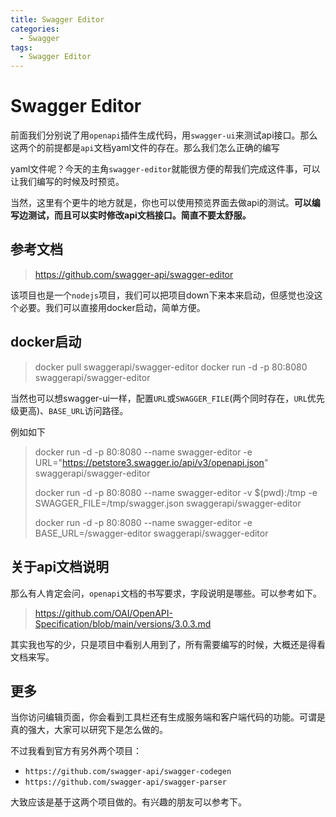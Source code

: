 ```yaml
---
title: Swagger Editor
categories:
  - Swagger
tags:
  - Swagger Editor
---
```



# Swagger Editor

前面我们分别说了用`openapi`插件生成代码，用`swagger-ui`来测试api接口。那么这两个的前提都是`api`文档yaml文件的存在。那么我们怎么正确的编写

yaml文件呢？今天的主角`swagger-editor`就能很方便的帮我们完成这件事，可以让我们编写的时候及时预览。

当然，这里有个更牛的地方就是，你也可以使用预览界面去做api的测试。**可以编写边测试，而且可以实时修改api文档接口。简直不要太舒服。**

## 参考文档

> https://github.com/swagger-api/swagger-editor

该项目也是一个`nodejs`项目，我们可以把项目down下来本来启动，但感觉也没这个必要。我们可以直接用docker启动，简单方便。



## docker启动

> docker pull swaggerapi/swagger-editor
> docker run -d -p 80:8080 swaggerapi/swagger-editor

当然也可以想swagger-ui一样，配置`URL`或`SWAGGER_FILE`(两个同时存在，`URL`优先级更高)、`BASE_URL`访问路径。

例如如下

> docker run -d -p 80:8080 --name swagger-editor -e URL="https://petstore3.swagger.io/api/v3/openapi.json" swaggerapi/swagger-editor
>
> docker run -d -p 80:8080 --name swagger-editor -v $(pwd):/tmp -e SWAGGER_FILE=/tmp/swagger.json swaggerapi/swagger-editor
>
> docker run -d -p 80:8080 --name swagger-editor -e BASE_URL=/swagger-editor swaggerapi/swagger-editor



## 关于api文档说明

那么有人肯定会问，`openapi`文档的书写要求，字段说明是哪些。可以参考如下。

> https://github.com/OAI/OpenAPI-Specification/blob/main/versions/3.0.3.md

其实我也写的少，只是项目中看别人用到了，所有需要编写的时候，大概还是得看文档来写。



## 更多

当你访问编辑页面，你会看到工具栏还有生成服务端和客户端代码的功能。可谓是真的强大，大家可以研究下是怎么做的。

不过我看到官方有另外两个项目：

- `https://github.com/swagger-api/swagger-codegen`
- `https://github.com/swagger-api/swagger-parser`

大致应该是基于这两个项目做的。有兴趣的朋友可以参考下。

